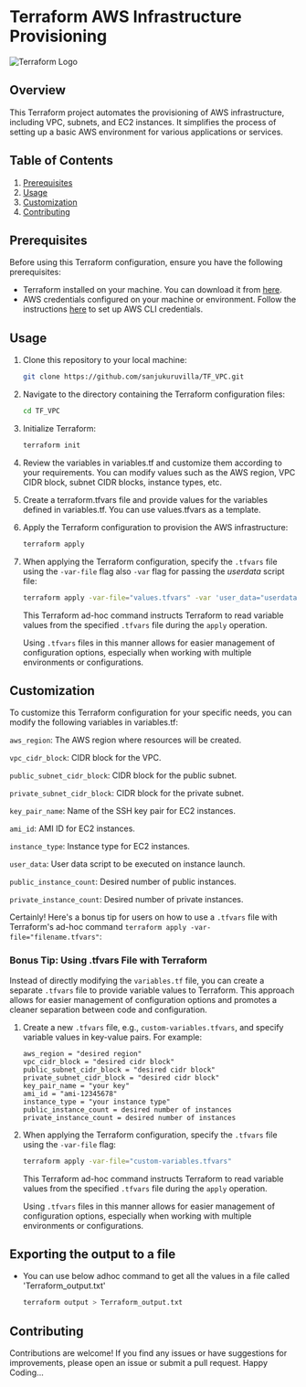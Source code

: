 # Terraform AWS Infrastructure Provisioning


![Terraform Logo](https://camo.githubusercontent.com/6d6ec94bb2909d75122df9cf17e1940b522a805587c890a2e37a57eba61f7eb1/68747470733a2f2f7777772e6461746f636d732d6173736574732e636f6d2f323838352f313632393934313234322d6c6f676f2d7465727261666f726d2d6d61696e2e737667)

## Overview

This Terraform project automates the provisioning of AWS infrastructure, including VPC, subnets, and EC2 instances. It simplifies the process of setting up a basic AWS environment for various applications or services.

## Table of Contents

1. [Prerequisites](#prerequisites)
2. [Usage](#usage)
3. [Customization](#customization)
4. [Contributing](#contributing)

## Prerequisites

Before using this Terraform configuration, ensure you have the following prerequisites:

- Terraform installed on your machine. You can download it from [here](https://www.terraform.io/downloads.html).
- AWS credentials configured on your machine or environment. Follow the instructions [here](https://docs.aws.amazon.com/cli/latest/userguide/cli-configure-files.html) to set up AWS CLI credentials.

## Usage

1. Clone this repository to your local machine:

   ```bash
   git clone https://github.com/sanjukuruvilla/TF_VPC.git
2. Navigate to the directory containing the Terraform configuration files:
   ```bash
   cd TF_VPC
3. Initialize Terraform:
   ```bash
   terraform init
4. Review the variables in variables.tf and customize them according to your requirements. You can modify values such as the AWS region, VPC CIDR block, subnet CIDR blocks, instance types, etc.
5. Create a terraform.tfvars file and provide values for the variables defined in variables.tf. You can use values.tfvars as a template.
6. Apply the Terraform configuration to provision the AWS infrastructure:
   ```bash
   terraform apply
7. When applying the Terraform configuration, specify the `.tfvars` file using the `-var-file` flag also `-var` flag for passing the *userdata* script file:

   ```bash
   terraform apply -var-file="values.tfvars" -var 'user_data="userdata.sh"' #assuming the userdata.sh is in same location where terraform files present
   ```

   This Terraform ad-hoc command instructs Terraform to read variable values from the specified `.tfvars` file during the `apply` operation.

   Using `.tfvars` files in this manner allows for easier management of configuration options, especially when working with multiple environments or configurations.

## Customization

To customize this Terraform configuration for your specific needs, you can modify the following variables in variables.tf:

`aws_region`: The AWS region where resources will be created.

`vpc_cidr_block`: CIDR block for the VPC.

`public_subnet_cidr_block`: CIDR block for the public subnet.

`private_subnet_cidr_block`: CIDR block for the private subnet.

`key_pair_name`: Name of the SSH key pair for EC2 instances.

`ami_id`: AMI ID for EC2 instances.

`instance_type`: Instance type for EC2 instances.

`user_data`: User data script to be executed on instance launch.

`public_instance_count`: Desired number of public instances.

`private_instance_count`: Desired number of private instances.

Certainly! Here's a bonus tip for users on how to use a `.tfvars` file with Terraform's ad-hoc command `terraform apply -var-file="filename.tfvars"`:

### Bonus Tip: Using .tfvars File with Terraform

Instead of directly modifying the `variables.tf` file, you can create a separate `.tfvars` file to provide variable values to Terraform. This approach allows for easier management of configuration options and promotes a cleaner separation between code and configuration.

1. Create a new `.tfvars` file, e.g., `custom-variables.tfvars`, and specify variable values in key-value pairs. For example:

   ```hcl
   aws_region = "desired region"
   vpc_cidr_block = "desired cidr block"
   public_subnet_cidr_block = "desired cidr block"
   private_subnet_cidr_block = "desired cidr block"
   key_pair_name = "your key"
   ami_id = "ami-12345678"
   instance_type = "your instance type"
   public_instance_count = desired number of instances
   private_instance_count = desired number of instances
   ```

2. When applying the Terraform configuration, specify the `.tfvars` file using the `-var-file` flag:

   ```bash
   terraform apply -var-file="custom-variables.tfvars"
   ```

   This Terraform ad-hoc command instructs Terraform to read variable values from the specified `.tfvars` file during the `apply` operation.

   Using `.tfvars` files in this manner allows for easier management of configuration options, especially when working with multiple environments or configurations.

## Exporting the output to a file 
   
   - You can use below adhoc command to get all the values in a file called 'Terraform_output.txt'
   
      ```bash
      terraform output > Terraform_output.txt
      ```
      
## Contributing

Contributions are welcome! If you find any issues or have suggestions for improvements, please open an issue or submit a pull request. Happy Coding...
